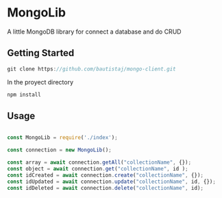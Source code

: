 # MongoLib

A little MongoDB library for connect a database and do CRUD

## Getting Started
~~~js
git clone https://github.com/bautistaj/mongo-client.git
~~~

In the proyect directory 
~~~js
npm install
~~~

## Usage 
~~~js

const MongoLib = require('./index');

const connection = new MongoLib();

const array = await connection.getAll("collectionName", {});
const object = await connection.get("collectionName", id );
const idCreated = await connection.create("collectionName", {});
const idUpdated = await connection.update("collectionName", id, {});
const idDeleted = await connection.delete("collectionName", id);
~~~
